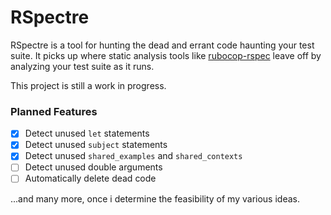 # RSpectre

RSpectre is a tool for hunting the dead and errant code haunting your test suite. It picks up where static analysis tools like [rubocop-rspec](https://github.com/backus/rubocop-rspec) leave off by analyzing your test suite as it runs.

This project is still a work in progress.

### Planned Features

- [x] Detect unused `let` statements
- [x] Detect unused `subject` statements
- [x] Detect unused `shared_examples` and `shared_contexts`
- [ ] Detect unused double arguments
- [ ] Automatically delete dead code

...and many more, once i determine the feasibility of my various ideas.
